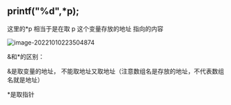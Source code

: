 ## printf("%d",*p);
这里的*p 相当于是在取 p 这个变量存放的地址 指向的内容

![image-20221010223504874](C:\Users\Turnip\AppData\Roaming\Typora\typora-user-images\image-20221010223504874.png)

&和*的区别：

&是取变量的地址， 不能取地址又取地址（注意数组名是存放的地址，不代表数组名就是地址）

*是取指针
